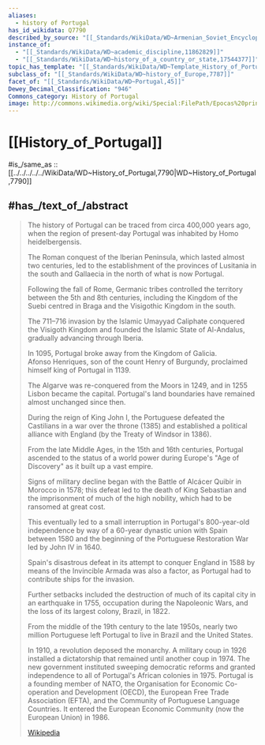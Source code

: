 ```yaml
---
aliases:
  - history of Portugal
has_id_wikidata: Q7790
described_by_source: "[[_Standards/WikiData/WD~Armenian_Soviet_Encyclopedia,2657718]]"
instance_of:
  - "[[_Standards/WikiData/WD~academic_discipline,11862829]]"
  - "[[_Standards/WikiData/WD~history_of_a_country_or_state,17544377]]"
topic_has_template: "[[_Standards/WikiData/WD~Template_History_of_Portugal,13227232]]"
subclass_of: "[[_Standards/WikiData/WD~history_of_Europe,7787]]"
facet_of: "[[_Standards/WikiData/WD~Portugal,45]]"
Dewey_Decimal_Classification: "946"
Commons_category: History of Portugal
image: http://commons.wikimedia.org/wiki/Special:FilePath/Epocas%20principaes%20da%20monarchia%20Lusitana.jpg
---
```


# [[History_of_Portugal]] 

#is_/same_as :: [[../../../../../WikiData/WD~History_of_Portugal,7790|WD~History_of_Portugal,7790]]  

## #has_/text_of_/abstract 

> The history of Portugal can be traced from circa 400,000 years ago, 
> when the region of present-day Portugal was inhabited by Homo heidelbergensis.
>
> The Roman conquest of the Iberian Peninsula, which lasted almost two centuries, 
> led to the establishment of the provinces of Lusitania in the south 
> and Gallaecia in the north of what is now Portugal. 
> 
> Following the fall of Rome, 
> Germanic tribes controlled the territory between the 5th and 8th centuries, 
> including the Kingdom of the Suebi centred in Braga and the Visigothic Kingdom in the south.
>
> The 711–716 invasion by the Islamic Umayyad Caliphate 
> conquered the Visigoth Kingdom and founded the Islamic State of Al-Andalus, 
> gradually advancing through Iberia. 
> 
> In 1095, Portugal broke away from the Kingdom of Galicia.  
> Afonso Henriques, son of the count Henry of Burgundy, 
> proclaimed himself king of Portugal in 1139. 
> 
> The Algarve was re-conquered from the Moors in 1249, and in 1255 Lisbon became the capital. 
> Portugal's land boundaries have remained almost unchanged since then. 
> 
> During the reign of King John I, 
> the Portuguese defeated the Castilians in a war over the throne (1385) 
> and established a political alliance with England (by the Treaty of Windsor in 1386).
>
> From the late Middle Ages, in the 15th and 16th centuries, 
> Portugal ascended to the status of a world power during Europe's "Age of Discovery" 
> as it built up a vast empire. 
> 
> Signs of military decline began with the Battle of Alcácer Quibir in Morocco in 1578; 
> this defeat led to the death of King Sebastian and the imprisonment of much of the high nobility, 
> which had to be ransomed at great cost. 
> 
> This eventually led to a small interruption in Portugal's 800-year-old independence 
> by way of a 60-year dynastic union with Spain between 1580 
> and the beginning of the Portuguese Restoration War led by John IV in 1640. 
> 
> Spain's disastrous defeat in its attempt to conquer England in 1588 
> by means of the Invincible Armada was also a factor, 
> as Portugal had to contribute ships for the invasion. 
> 
> Further setbacks included the destruction of much of its capital city in an earthquake in 1755, 
> occupation during the Napoleonic Wars, and the loss of its largest colony, Brazil, in 1822. 
> 
> From the middle of the 19th century to the late 1950s, 
> nearly two million Portuguese left Portugal to live in Brazil and the United States.
>
> In 1910, a revolution deposed the monarchy. A military coup in 1926 installed a dictatorship that remained until another coup in 1974. The new government instituted sweeping democratic reforms and granted independence to all of Portugal's African colonies in 1975. Portugal is a founding member of NATO, the Organisation for Economic Co-operation and Development (OECD), the European Free Trade Association (EFTA), and the Community of Portuguese Language Countries. It entered the European Economic Community (now the European Union) in 1986.
>
> [Wikipedia](https://en.wikipedia.org/wiki/History%20of%20Portugal) 

